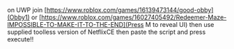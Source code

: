 on UWP join [https://www.roblox.com/games/16139473144/good-obby](Obby1) or [https://www.roblox.com/games/16027405492/Redeemer-Maze-IMPOSSIBLE-TO-MAKE-IT-TO-THE-END](Press M to reveal UI) then use supplied toolless version of NetflixCE then paste the script and press execute!!
